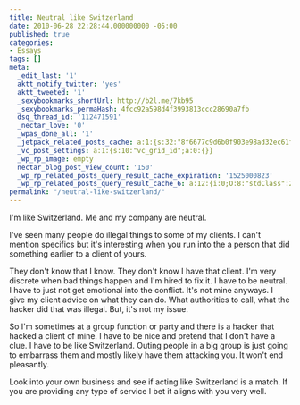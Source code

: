```yaml
---
title: Neutral like Switzerland
date: 2010-06-28 22:28:44.000000000 -05:00
published: true
categories:
- Essays
tags: []
meta:
  _edit_last: '1'
  aktt_notify_twitter: 'yes'
  aktt_tweeted: '1'
  _sexybookmarks_shortUrl: http://b2l.me/7kb95
  _sexybookmarks_permaHash: 4fcc92a598d4f3993813ccc28690a7fb
  dsq_thread_id: '112471591'
  _nectar_love: '0'
  _wpas_done_all: '1'
  _jetpack_related_posts_cache: a:1:{s:32:"8f6677c9d6b0f903e98ad32ec61f8deb";a:2:{s:7:"expires";i:1506732040;s:7:"payload";a:3:{i:0;a:1:{s:2:"id";i:1193;}i:1;a:1:{s:2:"id";i:5870;}i:2;a:1:{s:2:"id";i:1185;}}}}
  _vc_post_settings: a:1:{s:10:"vc_grid_id";a:0:{}}
  _wp_rp_image: empty
  nectar_blog_post_view_count: '150'
  _wp_rp_related_posts_query_result_cache_expiration: '1525000823'
  _wp_rp_related_posts_query_result_cache_6: a:12:{i:0;O:8:"stdClass":2:{s:7:"post_id";s:4:"1299";s:5:"score";s:18:"24.015154330609313";}i:1;O:8:"stdClass":2:{s:7:"post_id";s:4:"3153";s:5:"score";s:18:"22.268469511366717";}i:2;O:8:"stdClass":2:{s:7:"post_id";s:3:"160";s:5:"score";s:18:"19.712737650194647";}i:3;O:8:"stdClass":2:{s:7:"post_id";s:4:"1278";s:5:"score";s:17:"18.96961053729616";}i:4;O:8:"stdClass":2:{s:7:"post_id";s:4:"1250";s:5:"score";s:18:"17.792122415568095";}i:5;O:8:"stdClass":2:{s:7:"post_id";s:4:"2813";s:5:"score";s:17:"17.20796061420705";}i:6;O:8:"stdClass":2:{s:7:"post_id";s:3:"309";s:5:"score";s:17:"17.15371901780048";}i:7;O:8:"stdClass":2:{s:7:"post_id";s:3:"320";s:5:"score";s:18:"16.981192199290316";}i:8;O:8:"stdClass":2:{s:7:"post_id";s:3:"125";s:5:"score";s:18:"16.687985250895387";}i:9;O:8:"stdClass":2:{s:7:"post_id";s:3:"411";s:5:"score";s:18:"16.345556968297593";}i:10;O:8:"stdClass":2:{s:7:"post_id";s:4:"2078";s:5:"score";s:18:"16.303241465689865";}i:11;O:8:"stdClass":2:{s:7:"post_id";s:3:"686";s:5:"score";s:16:"15.8533213011863";}}
permalink: "/neutral-like-switzerland/"
---
```

<p>I'm like Switzerland. Me and my company are neutral.</p>
<p>I've seen many people do illegal things to some of my clients. I can't mention specifics but it's interesting when you run into the a person that did something earlier to a client of yours.</p>
<p>They don't know that I know. They don't know I have that client. I'm very discrete when bad things happen and I'm hired to fix it. I have to be neutral. I have to just not get emotional into the conflict. It's not mine anyways. I give my client advice on what they can do. What authorities to call, what the hacker did that was illegal. But, it's not my issue.</p>
<p>So I'm sometimes at a group function or party and there is a hacker that hacked a client of mine. I have to be nice and pretend that I don't have a clue. I have to be like Switzerland. Outing people in a big group is just going to embarrass them and mostly likely have them attacking you. It won't end pleasantly.</p>
<p>Look into your own business and see if acting like Switzerland is a match. If you are providing any type of service I bet it aligns with you very well.</p>

